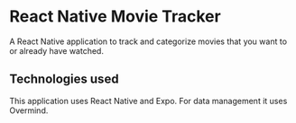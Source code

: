 # React Native Movie Tracker
A React Native application to track and categorize movies that you want to or already have watched.

## Technologies used
This application uses React Native and Expo.  For data management it uses Overmind.